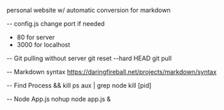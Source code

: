 personal website w/ automatic conversion for markdown

-- config.js change port if needed
* 80 for server
* 3000 for localhost

-- Git pulling without server
git reset --hard HEAD
git pull

-- Markdown syntax
https://daringfireball.net/projects/markdown/syntax

-- Find Process && kill
ps aux | grep node
kill [pid]

-- Node App.js
nohup node app.js &
